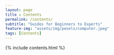 ```yaml
--- 
layout: page
title : Contents 
permalink: /contents/
subtitle: "Guides for Beginners to Experts" 
feature-img: "assets/img/pexels/computer.jpeg"
tags: [Contents]
---
```


{% include contents.html %}
